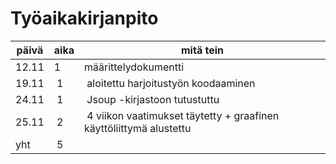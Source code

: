 # Työaikakirjanpito
päivä | aika | mitä tein
----- | ---- | ---------
12.11 | 1 | määrittelydokumentti
19.11 | 1 | aloitettu harjoitustyön koodaaminen
24.11 | 1 | Jsoup -kirjastoon tutustuttu
25.11 | 2 | 4 viikon vaatimukset täytetty + graafinen käyttöliittymä alustettu
yht | 5  |
